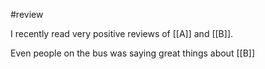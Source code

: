 #review

I recently read very positive reviews of [[A]] and [[B]].

Even people on the bus was saying great things about [[B]]

